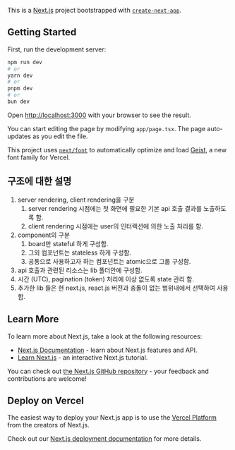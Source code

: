 This is a [Next.js](https://nextjs.org) project bootstrapped with [`create-next-app`](https://nextjs.org/docs/app/api-reference/cli/create-next-app).

## Getting Started

First, run the development server:

```bash
npm run dev
# or
yarn dev
# or
pnpm dev
# or
bun dev
```

Open [http://localhost:3000](http://localhost:3000) with your browser to see the result.

You can start editing the page by modifying `app/page.tsx`. The page auto-updates as you edit the file.

This project uses [`next/font`](https://nextjs.org/docs/app/building-your-application/optimizing/fonts) to automatically optimize and load [Geist](https://vercel.com/font), a new font family for Vercel.

## 구조에 대한 설명
1. server rendering, client rendering을 구분
   1. server rendering 시점에는 첫 화면에 필요한 기본 api 호출 결과를 노출하도록 함.
   2. client rendering 시점에는 user의 인터랙션에 의한 노출 처리를 함.
2. component의 구분
   1. board만 stateful 하게 구성함.
   2. 그외 컴포넌트는 stateless 하게 구성함.
   3. 공통으로 사용하고자 하는 컴포넌트는 atomic으로 그룹 구성함.
3. api 호출과 관련된 리소스는 lib 폴더안에 구성함.
4. 시간 (UTC), pagination (token) 처리에 이상 없도록 state 관리 함.
5. 추가한 lib 들은 현 next.js, react.js 버전과 충돌이 없는 범위내에서 선택하여 사용함.


## Learn More

To learn more about Next.js, take a look at the following resources:

- [Next.js Documentation](https://nextjs.org/docs) - learn about Next.js features and API.
- [Learn Next.js](https://nextjs.org/learn) - an interactive Next.js tutorial.

You can check out [the Next.js GitHub repository](https://github.com/vercel/next.js) - your feedback and contributions are welcome!

## Deploy on Vercel

The easiest way to deploy your Next.js app is to use the [Vercel Platform](https://vercel.com/new?utm_medium=default-template&filter=next.js&utm_source=create-next-app&utm_campaign=create-next-app-readme) from the creators of Next.js.

Check out our [Next.js deployment documentation](https://nextjs.org/docs/app/building-your-application/deploying) for more details.

